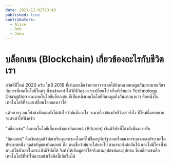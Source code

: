 ```yaml
---
date: 2021-12-02T13:43
published: true
contributors:
  - Alice
  - Bob
  - John
---
```


# บล็อกเชน (Blockchain) เกี่ยวข้องอะไรกับชีวิตเรา

สวัสดีปีใหม่ 2020 ครับ ในปี 2019 ที่ผ่านมาเชื่อว่าพวกเราจะเคยได้ยินหลายคนพูดกันมากมายเกี่ยวกับการที่เทคโนโลยีใหม่ๆ ที่จะเข้ามาทำให้วิถีชีวิตของเราเปลี่ยนไป หรือที่เรียกว่า Technology Disruption และเทคโนโลยีบล็อกเชน ก็เป็นหนึ่งเทคโนโลยีที่คนพูดถึงกันมากมายว่า คือหนึ่งในเทคโนโลยีที่จะมาเปลี่ยนโลกของเราได้

แต่หลายๆ คนก็ยังสงสัยและยังไม่เข้าใจว่ามันคืออะไร จะมาเกี่ยวข้องกับชีวิตเรายังไง ปีใหม่นี้เลยอยากจะมาเล่าให้ฟังครับ

“บล็อกเชน” คือเทคโนโลยีเบื้องหลังของบิตคอยน์ (Bitcoin) เงินดิจิทัลที่โด่งดังนั่นเองครับ

“บิตคอยน์” คือเงินสกุลดิจิทัลเหรียญแรกของโลกที่ไม่ขึ้นอยู่กับรัฐบาลหรือธนาคารกลางของประเทศใดประเทศหนึ่ง จุดสำคัญของบิตคอยน์ คือ คนเชื่อว่ามันจะไม่หายไป สามารถส่งต่อกันได้ และไม่มีใครที่จะมาแก้ไขตัวเลขในกระเป๋าดิจิทัลได้ จึงทำให้เกิดมูลค่าได้จริงตามอุปสงค์และอุปทาน ซึ่งบล็อกเชนคือเทคโนโลยีที่ทำให้ความน่าเชื่อถือนี้เกิดขึ้นได้
